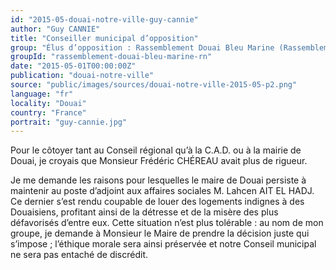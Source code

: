 ```yaml
---
id: "2015-05-douai-notre-ville-guy-cannie"
author: "Guy CANNIE"
title: "Conseiller municipal d’opposition"
group: "Élus d’opposition : Rassemblement Douai Bleu Marine (Rassemblement National)"
groupId: "rassemblement-douai-bleu-marine-rn"
date: "2015-05-01T00:00:00Z"
publication: "douai-notre-ville"
source: "public/images/sources/douai-notre-ville-2015-05-p2.png"
language: "fr"
locality: "Douai"
country: "France"
portrait: "guy-cannie.jpg"
---
```


Pour le côtoyer tant au Conseil régional qu’à la C.A.D. ou à la mairie de Douai, je croyais que Monsieur Frédéric CHÉREAU avait plus de rigueur.

Je me demande les raisons pour lesquelles le maire de Douai persiste à maintenir au poste d’adjoint aux affaires sociales M. Lahcen AIT EL HADJ. Ce dernier s’est rendu coupable de louer des logements indignes à des Douaisiens, profitant ainsi de la détresse et de la misère des plus défavorisés d’entre eux.
Cette situation n’est plus tolérable : au nom de mon groupe, je demande à Monsieur le Maire de prendre la décision juste qui s’impose ; l’éthique morale sera ainsi préservée et notre Conseil municipal ne sera pas entaché de discrédit.
